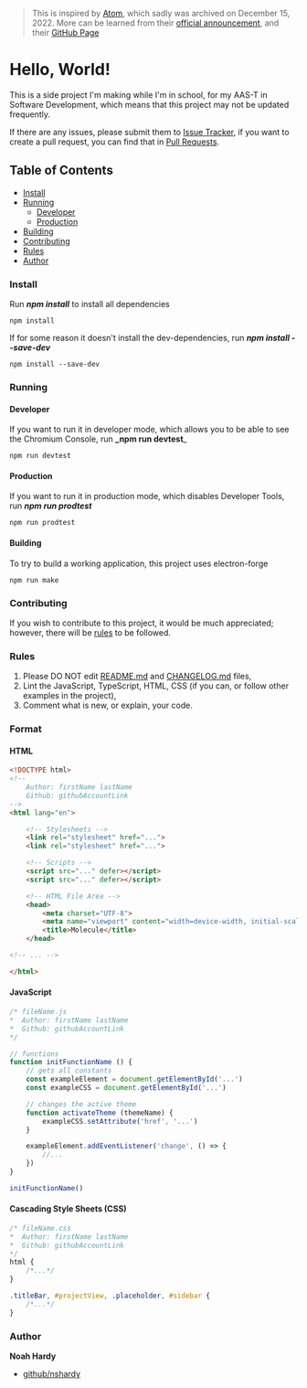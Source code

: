 > This is inspired by [Atom](https://atom.io), which sadly was archived on December 15, 2022. More can be learned from their [official announcement](https://github.blog/2022-06-08-sunsetting-atom/), and their [GitHub Page](https://github.com/atom/atom)


# Hello, World!

This is a side project I'm making while I'm in school, for my AAS-T in Software Development, which means that this project may not be updated frequently.

If there are any issues, please submit them to [Issue Tracker](https://github.com/nshardy/Molecule/issues), if you want to create a pull request, you can find that in [Pull Requests](https://github.com/nshardy/Molecule/pulls).


## Table of Contents
- [Install](#install)
- [Running](#running)
    - [Developer](#developer)
    - [Production](#production)
- [Building](#building)
- [Contributing](#contributing)
- [Rules](#rules)
- [Author](#author)




### Install
Run **_npm install_** to install all dependencies
```terminal
npm install
```

If for some reason it doesn't install the dev-dependencies, run **_npm install --save-dev_**
```terminal
npm install --save-dev
```



### Running
#### Developer
If you want to run it in developer mode, which allows you to be able to see the Chromium Console, run **_npm run devtest**_
```terminal
npm run devtest
```


#### Production
If you want to run it in production mode, which disables Developer Tools, run **_npm run prodtest_**
```terminal
npm run prodtest
```



#### Building
To try to build a working application, this project uses electron-forge
```terminal
npm run make
```



### Contributing
If you wish to contribute to this project, it would be much appreciated; however, there will be [rules](#rules) to be followed. 



### Rules
1. Please DO NOT edit [README.md](README.md) and [CHANGELOG.md](CHANGELOG.md) files,
2. Lint the JavaScript, TypeScript, HTML, CSS (if you can, or follow other examples in the project),
3. Comment what is new, or explain, your code.



### Format
#### HTML
```html
<!DOCTYPE html>
<!-- 
	Author: firstName lastName
	Github: githubAccountLink
-->
<html lang="en">

	<!-- Stylesheets -->
	<link rel="stylesheet" href="...">
	<link rel="stylesheet" href="...">

	<!-- Scripts -->
	<script src="..." defer></script>
	<script src="..." defer></script>

	<!-- HTML File Area -->
	<head>
		<meta charset="UTF-8">
		<meta name="viewport" content="width=device-width, initial-scale=1.0">
		<title>Molecule</title>
	</head>

<!-- ... -->

</html>
```


#### JavaScript
```javascript
/* fileName.js
*  Author: firstName lastName
*  Github: githubAccountLink
*/

// functions
function initFunctionName () {
	// gets all constants
	const exampleElement = document.getElementById('...')
	const exampleCSS = document.getElementById('...')

	// changes the active theme
	function activateTheme (themeName) {
		exampleCSS.setAttribute('href', '...')
	}

	exampleElement.addEventListener('change', () => {
		//...
	})
}

initFunctionName()
```


#### Cascading Style Sheets (CSS)
```css
/* fileName.css
*  Author: firstName lastName
*  Github: githubAccountLink
*/
html {
	/*...*/
}

.titleBar, #projectView, .placeholder, #sidebar {
	/*...*/
}
```



### Author
**Noah Hardy**
+ [github/nshardy](https://github.com/nshardy)



[electron]: https://www.electronjs.org/
[electron-reloader]: https://github.com/sindresorhus/electron-reloader
[electron-squirrel-startup]: https://github.com/mongodb-js/electron-squirrel-startup
[@electron-forge/cli]: https://www.npmjs.com/package/@electron-forge/cli
[@electron-forge/maker-deb]: https://www.npmjs.com/package/@electron-forge/maker-deb
[@electron-forge/maker-rpm]: https://www.npmjs.com/package/@electron-forge/maker-rpm
[@electron-forge/maker-squirrel]: https://www.npmjs.com/package/@electron-forge/maker-squirrel
[@electron-forge/maker-zip]: https://www.npmjs.com/package/@electron-forge/maker-rpm
